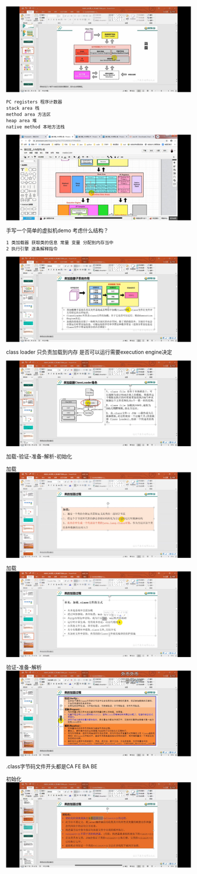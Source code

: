 ![img.png](img/img21.png)

    PC registers 程序计数器
    stack area 栈
    method area 方法区
    heap area 堆
    native method 本地方法栈
    
![img.png](img/img22.png)

手写一个简单的虚拟机demo 考虑什么结构？

    1 类加载器 获取类的信息 常量 变量 分配到内存当中
    2 执行引擎 逐条解释指令

![img.png](img/img23.png)

class loader 只负责加载到内存 是否可以运行需要execution engine决定

![img.png](img/img24.png)

加载-验证-准备-解析-初始化

加载
![img.png](img/img25.png)

加载
![img.png](img/img26.png)

验证-准备-解析
![img.png](img/img27.png)

.class字节码文件开头都是CA FE BA BE

初始化
![img.png](img/img28.png)
